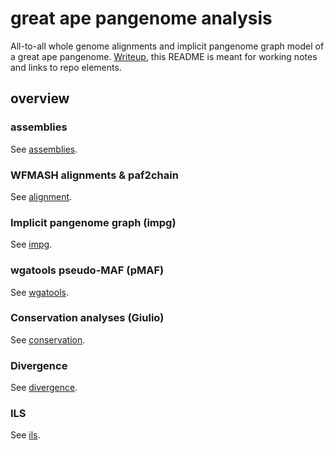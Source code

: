 # great ape pangenome analysis

All-to-all whole genome alignments and implicit pangenome graph model of a great ape pangenome.
[Writeup](https://docs.google.com/document/d/1ht0laAKIW8eDM_FX9aq9a_eJzx1lbI7ZDLBmLME9vr8/edit?usp=sharing), this README is meant for working notes and links to repo elements.

## overview

### assemblies

See [assemblies](assemblies/README.md).

### WFMASH alignments & paf2chain

See [alignment](alignment/README.md).

### Implicit pangenome graph (impg)

See [impg](impg/README.md).

### wgatools pseudo-MAF (pMAF)

See [wgatools](wgatools/README.md).

### Conservation analyses (Giulio)

See [conservation](conservation/README.md).

### Divergence

See [divergence](divergence/README.md).

### ILS

See [ils](ils/README.md).
